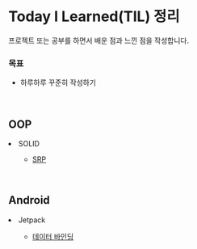 # Today I Learned(TIL) 정리
프로젝트 또는 공부를 하면서 배운 점과 느낀 점을 작성합니다. 

### 목표
* 하루하루 꾸준히 작성하기

<br>

## OOP
<li>SOLID</li>
<ol>
  <ul>
    <li><a href="SOLID_SRP.md">SRP</a></li>
  </ul>
</ol>

<br>

## Android
<li>Jetpack</li>
<ol>
  <ul>
    <li><a href="데이터 바인딩.md">데이터 바인딩</a></li>
  </ul>
</ol>
